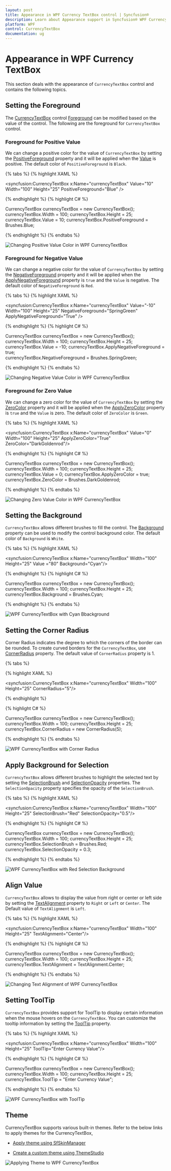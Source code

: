 ```yaml
---
layout: post
title: Appearance in WPF Currency TextBox control | Syncfusion®
description: Learn about Appearance support in Syncfusion® WPF Currency TextBox control, its elements and more details.
platform: WPF
control: CurrencyTextBox
documentation: ug
---
```


# Appearance in WPF Currency TextBox

This section deals with the appearance of `CurrencyTextBox` control and contains the following topics.

## Setting the Foreground

The [CurrencyTextBox](https://www.syncfusion.com/wpf-ui-controls/currency-textbox) control [Foreground](https://docs.microsoft.com/en-us/dotnet/api/system.windows.controls.control.foreground?view=netframework-4.8) can be modified based on the value of the control. The following are the foreground for `CurrencyTextBox` control.

### Foreground for Positive Value

We can change a positive color for the value of `CurrencyTextBox` by setting the [PositiveForeground](https://help.syncfusion.com/cr/wpf/Syncfusion.Windows.Shared.EditorBase.html#Syncfusion_Windows_Shared_EditorBase_PositiveForeground) property and it will be applied when the [Value](https://help.syncfusion.com/cr/wpf/Syncfusion.Windows.Shared.CurrencyTextBox.html#Syncfusion_Windows_Shared_CurrencyTextBox_Value) is positive. The default color of `PositiveForeground` is `Black`.

{% tabs %}
{% highlight XAML %}

<syncfusion:CurrencyTextBox x:Name="currencyTextBox" Value="10" Width="100" Height="25" PositiveForeground="Blue" />

{% endhighlight %}
{% highlight C# %}

CurrencyTextBox currencyTextBox = new CurrencyTextBox();
currencyTextBox.Width = 100;
currencyTextBox.Height = 25;
currencyTextBox.Value = 10;
currencyTextBox.PositiveForeground = Brushes.Blue;

{% endhighlight %}
{% endtabs %}

![Changing Positive Value Color in WPF CurrencyTextBox](Appearance_images/wpf-currency-textbox-positive-color.png)

### Foreground for Negative Value

We can change a negative color for the value of `CurrencyTextBox` by setting the [NegativeForeground](https://help.syncfusion.com/cr/wpf/Syncfusion.Windows.Shared.EditorBase.html#Syncfusion_Windows_Shared_EditorBase_NegativeForeground) property and it will be applied when the [ApplyNegativeForeground](https://help.syncfusion.com/cr/wpf/Syncfusion.Windows.Shared.EditorBase.html#Syncfusion_Windows_Shared_EditorBase_ApplyNegativeForeground) property is `true` and the `Value` is negative. The default color of `NegativeForeground` is `Red`.

{% tabs %}
{% highlight XAML %}

<syncfusion:CurrencyTextBox x:Name="currencyTextBox" Value="-10" Width="100" Height="25"
                          NegativeForeground="SpringGreen" ApplyNegativeForeground="True" />

{% endhighlight %}
{% highlight C# %}

CurrencyTextBox currencyTextBox = new CurrencyTextBox();
currencyTextBox.Width = 100;
currencyTextBox.Height = 25;
currencyTextBox.Value = -10;
currencyTextBox.ApplyNegativeForeground = true;   
currencyTextBox.NegativeForeground = Brushes.SpringGreen;

{% endhighlight %}
{% endtabs %}

![Changing Negative Value Color in WPF CurrencyTextBox](Appearance_images/wpf-currency-textbox-negative-color.png)

### Foreground for Zero Value

We can change a zero color for the value of `CurrencyTextBox` by setting the [ZeroColor](https://help.syncfusion.com/cr/wpf/Syncfusion.Windows.Shared.EditorBase.html#Syncfusion_Windows_Shared_EditorBase_ZeroColor) property and it will be applied when the [ApplyZeroColor](https://help.syncfusion.com/cr/wpf/Syncfusion.Windows.Shared.EditorBase.html#Syncfusion_Windows_Shared_EditorBase_ApplyZeroColor) property is `true` and the `Value` is zero.
The default color of `ZeroColor` is `Green`. 

{% tabs %}
{% highlight XAML %}

<syncfusion:CurrencyTextBox x:Name="currencyTextBox" Value="0" Width="100" Height="25"
                          ApplyZeroColor="True" ZeroColor="DarkGoldenrod"/>

{% endhighlight %}
{% highlight C# %}

CurrencyTextBox currencyTextBox = new CurrencyTextBox();
currencyTextBox.Width = 100;
currencyTextBox.Height = 25;
currencyTextBox.Value = 0;
currencyTextBox.ApplyZeroColor = true;
currencyTextBox.ZeroColor = Brushes.DarkGoldenrod;

{% endhighlight %}
{% endtabs %}

![Changing Zero Value Color in WPF CurrencyTextBox](Appearance_images/wpf-currency-textbox-zero-color.png)

## Setting the Background

`CurrencyTextBox` allows different brushes to fill the control. The [Background](https://docs.microsoft.com/en-us/dotnet/api/system.windows.controls.control.background?view=netframework-4.8) property can be used to modify the control background color. The default color of `Background` is `White`.

{% tabs %}
{% highlight XAML %}

<syncfusion:CurrencyTextBox x:Name="currencyTextBox" Width="100"
                          Height="25" Value ="80" Background="Cyan"/>

{% endhighlight %}
{% highlight C# %}

CurrencyTextBox currencyTextBox = new CurrencyTextBox();
currencyTextBox.Width = 100;
currencyTextBox.Height = 25;
currencyTextBox.Background = Brushes.Cyan;

{% endhighlight %}
{% endtabs %}

![WPF CurrencyTextBox with Cyan Bbackground](Appearance_images/wpf-currency-textbox-background.png)

## Setting the Corner Radius

Corner Radius indicates the degree to which the corners of the border can be rounded. To create curved borders for the `CurrencyTextBox`, use [CornerRadius](https://help.syncfusion.com/cr/wpf/Syncfusion.Windows.Shared.EditorBase.html#Syncfusion_Windows_Shared_EditorBase_CornerRadius) property. The default value of `CornerRadius` property is 1.

{% tabs %}

{% highlight XAML %}

<syncfusion:CurrencyTextBox x:Name="currencyTextBox" Width="100" Height="25" CornerRadius="5"/>

{% endhighlight %}

{% highlight C# %}

CurrencyTextBox currencyTextBox = new CurrencyTextBox();
currencyTextBox.Width = 100;
currencyTextBox.Height = 25;
currencyTextBox.CornerRadius = new CornerRadius(5);  

{% endhighlight %}
{% endtabs %}

![WPF CurrencyTextBox with Corner Radius](Appearance_images/wpf-currency-textbox-corner-radius.png)

## Apply Background for Selection

`CurrencyTextBox` allows different brushes to highlight the selected text by setting the [SelectionBrush](https://docs.microsoft.com/en-us/dotnet/api/system.windows.controls.primitives.textboxbase.selectionbrush?view=netframework-4.8) and [SelectionOpacity](https://docs.microsoft.com/en-us/dotnet/api/system.windows.controls.primitives.textboxbase.selectionopacity?view=netframework-4.8) properties. The `SelectionOpacity` property specifies the opacity of the `SelectionBrush`.

{% tabs %}
{% highlight XAML %}

<syncfusion:CurrencyTextBox x:Name="currencyTextBox" Width="100" Height="25" SelectionBrush="Red" SelectionOpacity="0.5"/>

{% endhighlight %}
{% highlight C# %}

CurrencyTextBox currencyTextBox = new CurrencyTextBox();
currencyTextBox.Width = 100;
currencyTextBox.Height = 25;
currencyTextBox.SelectionBrush = Brushes.Red;
currencyTextBox.SelectionOpacity = 0.3;

{% endhighlight %}
{% endtabs %}

![WPF CurrencyTextBox with Red Selection Background](Appearance_images/wpf-currency-textbox-selection.png)

## Align Value

`CurrencyTextBox` allows to display the value from right or center or left side by setting the [TextAlignment](https://docs.microsoft.com/en-us/dotnet/api/system.windows.controls.textblock.textalignment?view=netframework-4.8) property to `Right` or `Left` or `Center`. The Default value of `TextAlignment` is `Left`.

{% tabs %}
{% highlight XAML %}

<syncfusion:CurrencyTextBox x:Name="currencyTextBox" Width="100" Height="25" TextAlignment="Center"/>

{% endhighlight %}
{% highlight C# %}

CurrencyTextBox currencyTextBox = new CurrencyTextBox();
currencyTextBox.Width = 100;
currencyTextBox.Height = 25;
currencyTextBox.TextAlignment = TextAlignment.Center;

{% endhighlight %}
{% endtabs %}

![Changing Text Alignment of WPF CurrencyTextBox](Appearance_images/wpf-currency-textbox-text-alignment.png)

## Setting ToolTip

`CurrencyTextBox` provides support for ToolTip to display certain information when the mouse hovers on the `CurrencyTextBox`. You can customize the tooltip information by setting the [ToolTip](https://docs.microsoft.com/en-us/dotnet/api/system.windows.controls.tooltip?view=netframework-4.8) property.

{% tabs %}
{% highlight XAML %}

<syncfusion:CurrencyTextBox x:Name="currencyTextBox" Width="100" Height="25" ToolTip="Enter Currency Value"/>

{% endhighlight %}
{% highlight C# %}

CurrencyTextBox currencyTextBox = new CurrencyTextBox();
currencyTextBox.Width = 100;
currencyTextBox.Height = 25;
currencyTextBox.ToolTip = "Enter Currency Value";

{% endhighlight %}
{% endtabs %}

![WPF CurrencyTextBox with ToolTip](Appearance_images/wpf-currency-textbox-tooltip.png)

## Theme

CurrencyTextBox supports various built-in themes. Refer to the below links to apply themes for the CurrencyTextBox,

  * [Apply theme using SfSkinManager](https://help.syncfusion.com/wpf/themes/skin-manager)
	
  * [Create a custom theme using ThemeStudio](https://help.syncfusion.com/wpf/themes/theme-studio#creating-custom-theme)

 ![Applying Theme to WPF CurrencyTextBox](Getting-Started_images/wpf-currency-textbox-theme.png)

